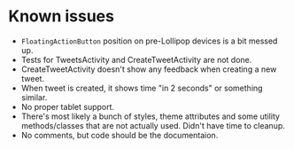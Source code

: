 # Known issues
- `FloatingActionButton` position on pre-Lollipop devices is a bit messed up.
- Tests for TweetsActivity and CreateTweetActivity are not done.
- CreateTweetActivity doesn't show any feedback when creating a new tweet.
- When tweet is created, it shows time "in 2 seconds" or something similar.
- No proper tablet support.
- There's most likely a bunch of styles, theme attributes and some utility methods/classes that are not actually used. Didn't have time to cleanup.
- No comments, but code should be the documentaion.
